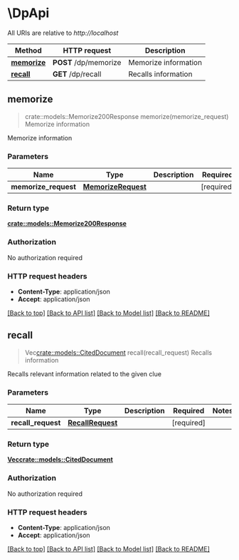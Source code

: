 # \DpApi

All URIs are relative to *http://localhost*

Method | HTTP request | Description
------------- | ------------- | -------------
[**memorize**](DpApi.md#memorize) | **POST** /dp/memorize | Memorize information
[**recall**](DpApi.md#recall) | **GET** /dp/recall | Recalls information



## memorize

> crate::models::Memorize200Response memorize(memorize_request)
Memorize information

Memorize information

### Parameters


Name | Type | Description  | Required | Notes
------------- | ------------- | ------------- | ------------- | -------------
**memorize_request** | [**MemorizeRequest**](MemorizeRequest.md) |  | [required] |

### Return type

[**crate::models::Memorize200Response**](memorize_200_response.md)

### Authorization

No authorization required

### HTTP request headers

- **Content-Type**: application/json
- **Accept**: application/json

[[Back to top]](#) [[Back to API list]](../README.md#documentation-for-api-endpoints) [[Back to Model list]](../README.md#documentation-for-models) [[Back to README]](../README.md)


## recall

> Vec<crate::models::CitedDocument> recall(recall_request)
Recalls information

Recalls relevant information related to the given clue

### Parameters


Name | Type | Description  | Required | Notes
------------- | ------------- | ------------- | ------------- | -------------
**recall_request** | [**RecallRequest**](RecallRequest.md) |  | [required] |

### Return type

[**Vec<crate::models::CitedDocument>**](CitedDocument.md)

### Authorization

No authorization required

### HTTP request headers

- **Content-Type**: application/json
- **Accept**: application/json

[[Back to top]](#) [[Back to API list]](../README.md#documentation-for-api-endpoints) [[Back to Model list]](../README.md#documentation-for-models) [[Back to README]](../README.md)


